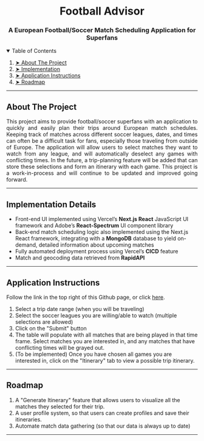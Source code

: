 <h1 align="center"> Football Advisor </h1>
<h3 align="center"> A European Football/Soccer Match Scheduling Application for Superfans </h3> 

<details open="open">
  <summary>Table of Contents</summary>
  <ol>
    <li><a href="#about-the-project"> ➤ About The Project</a></li>
    <li><a href="#implementation"> ➤ Implementation</a></li>
    <li><a href="#application-instructions"> ➤ Application Instructions</a></li>
    <li><a href="#roadmap"> ➤ Roadmap</a></li>
  </ol>
</details>

<hr>

<!-- ABOUT THE PROJECT -->
<h2 id="about-the-project">About The Project</h2>

<p align="justify"> 
  This project aims to provide football/soccer superfans with an application to quickly and easily plan their trips around European match schedules. Keeping track of matches across different soccer leagues, dates, and times can often be a difficult task for fans, especially those traveling from outside of Europe. The application will allow users to select matches they want to watch from any league, and will automatically deselect any games with conflicting times. In the future, a trip-planning feature will be added that can store these selections and form an itinerary with each game. This project is a work-in-process and will continue to be updated and improved going forward.
</p>

<hr>

<!-- IMPLEMENTATION -->
<h2 id="implementation">Implementation Details</h2>

* Front-end UI implemented using Vercel’s **Next.js React** JavaScript UI framework and Adobe’s **React-Spectrum** UI component library
* Back-end match scheduling logic also implemented using the Next.js React framework, integrating with a **MongoDB** database to yield on-demand, detailed information about upcoming matches
* Fully automated deployment process using Vercel’s **CICD** feature
* Match and geocoding data retrieved from **RapidAPI**

<hr>

<!-- APPLICATION INSTRUCTIONS -->
<h2 id="application-instructions"> Application Instructions</h2>

Follow the link in the top right of this Github page, or click [here](https://football-advisor-next.vercel.app/). 
1. Select a trip date range (when you will be traveling)
2. Select the soccer leagues you are willing/able to watch (multiple selections are allowed)
3. Click on the "Submit" button
4. The table will populate with all matches that are being played in that time frame. Select matches you are interested in, and any matches that have conflicting times will be grayed out.
5. (To be implemented) Once you have chosen all games you are interested in, click on the "Itinerary" tab to view a possible trip itinerary.

<hr>

<!-- ROADMAP -->
<h2 id="roadmap"> Roadmap</h2>

1. A "Generate Itinerary" feature that allows users to visualize all the matches they selected for their trip.
2. A user profile system, so that users can create profiles and save their itineraries.
3. Automate match data gathering (so that our data is always up to date)

<hr>

